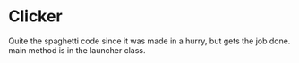 # Clicker

Quite the spaghetti code since it was made in a hurry, but gets the job done. 
main method is in the launcher class. 
